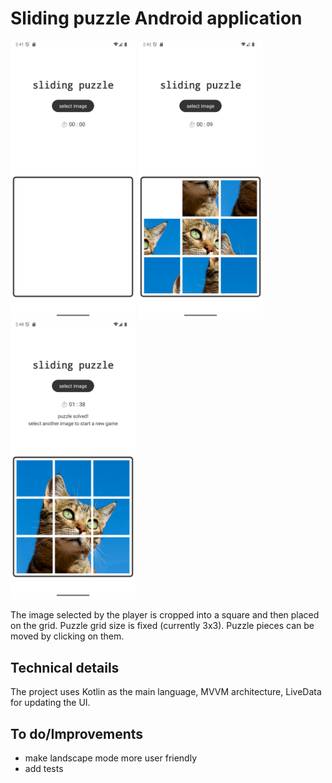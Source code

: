 # Sliding puzzle Android application

<img src="docs/assets/initial_view.png" alt="initial" width="200"/> <img src="docs/assets/puzzle_view.png" alt="puzzle" width="200"/> <img src="docs/assets/solved_view.png" alt="solved" width="200"/>

The image selected by the player is cropped into a square
and then placed on the grid. Puzzle grid size is fixed (currently 3x3). Puzzle pieces can be moved
by clicking on them.

## Technical details

The project uses Kotlin as the main language, MVVM architecture, LiveData for updating the UI.

## To do/Improvements

- make landscape mode more user friendly
- add tests